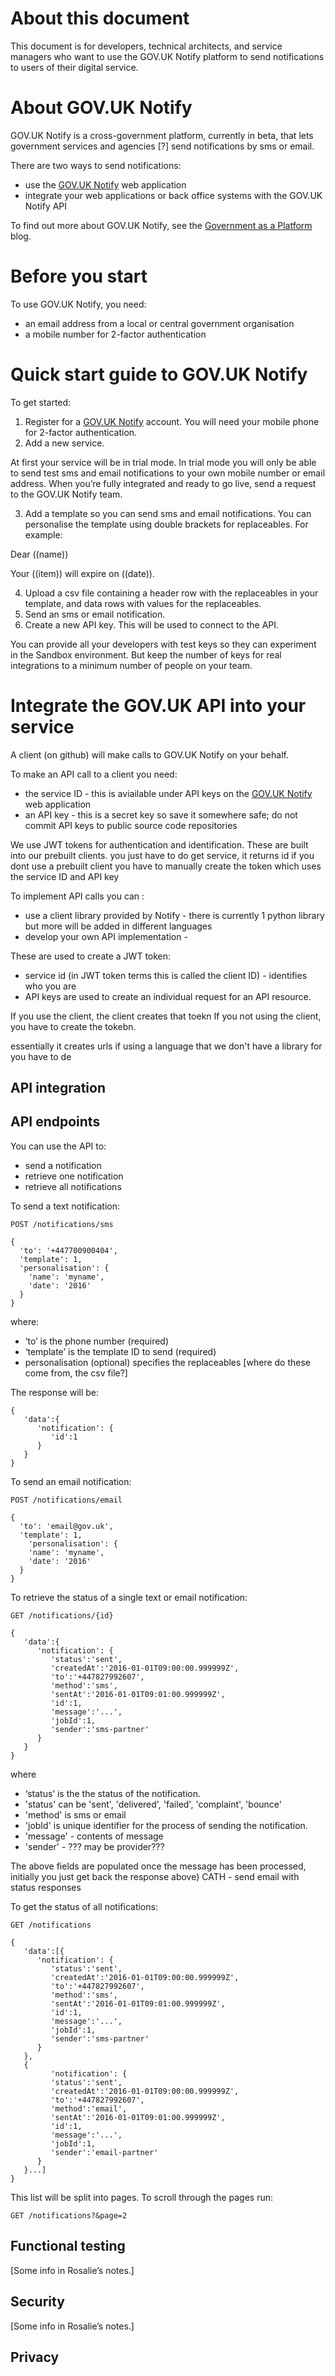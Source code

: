 About this document
==========================
This document is for developers, technical architects, and service managers who want to use the GOV.UK Notify platform to send notifications to users of their digital service.

About GOV.UK Notify
====================
GOV.UK Notify is a cross-government platform, currently in beta, that lets government services and agencies [?] send notifications by sms or email.

There are two ways to send notifications:

* use the [GOV.UK Notify](https://www.notifications.service.gov.uk/) web application
* integrate your web applications or back office systems with the GOV.UK Notify API

To find out more about GOV.UK Notify, see the [Government as a Platform](https://governmentasaplatform.blog.gov.uk/) blog.

Before you start
==================

To use GOV.UK Notify, you need:

* an email address from a local or central government organisation
* a mobile number for 2-factor authentication


Quick start guide to GOV.UK Notify
===================================

To get started:

1. Register for a [GOV.UK Notify](https://www.notifications.service.gov.uk/) account. You will need your mobile phone for 2-factor authentication.
2. Add a new service.

  At first your service will be in trial mode. In trial mode you will only be able to send test sms and email notifications to your own mobile number or email address. When you’re fully integrated and ready to go live, send a request to the GOV.UK Notify team.

3. Add a template so you can send sms and email notifications. You can personalise the template using double brackets for replaceables. For example:

  Dear ((name))

  Your ((item)) will expire on ((date)).

4. Upload a csv file containing a header row with the replaceables in your template, and data rows with values for the replaceables.
5. Send an sms or email notification.
6. Create a new API key. This will be used to connect to the API.

  You can provide all your developers with test keys so they can experiment in the Sandbox environment. But keep the number of keys for real integrations to a minimum number of people on your team.


Integrate the GOV.UK API into your service
============================================

A client (on github) will make calls to GOV.UK Notify on your behalf.

To make an API call to a client you need:
* the service ID - this is aviailable under API keys on the [GOV.UK Notify](https://www.notifications.service.gov.uk/) web application
* an API key - this is a secret key so save it somewhere safe; do not commit API keys to public source code repositories

We use JWT tokens for authentication and identification. These are built into our  prebuilt clients. you just have to do get service, it returns id
if you dont use a prebuilt client you have to manually create the token which uses the service ID and API key 

To implement API calls you can :
* use a client library provided by Notify - there is currently 1 python library but more will be added in different languages
* develop your own API implementation - 

These are used to create a JWT token:
* service id (in JWT token terms this is called the client ID) - identifies who you are
* API keys are used to create an individual request for an API resource. 

If you use the client, the client creates that toekn
If you not using the client, you have to create the tokebn. 

essentially it creates urls
 if using a language that we don't have a library for you have to de


API integration
------------------


API endpoints
----------------

You can use the API to:
* send a notification
* retrieve one notification
* retrieve all notifications

To send a text notification:
```
POST /notifications/sms
```

```
{
  'to': '+447700900404',
  'template': 1, 
  'personalisation': {
    'name': 'myname',
    'date': '2016'
  }
}
```
where:
* ‘to’ is the phone number (required)
* ‘template’ is the template ID to send (required)
* personalisation (optional) specifies the replaceables [where do these come from, the csv file?]


The response will be:
```
{
   'data':{
      'notification': {
         'id':1
      }
   }
}
```

To send an email notification:
```
POST /notifications/email
```

```
{
  'to': 'email@gov.uk',
  'template': 1,
    'personalisation': {
    'name': 'myname',
    'date': '2016'
  }
}
```

To retrieve the status of a single text or email notification:
```
GET /notifications/{id}
```

```
{
   'data':{
      'notification': {
         'status':'sent',
         'createdAt':'2016-01-01T09:00:00.999999Z',
         'to':'+447827992607',
         'method':'sms',
         'sentAt':'2016-01-01T09:01:00.999999Z',
         'id':1,
         'message':'...',
         'jobId':1,
         'sender':'sms-partner'
      }
   }
}
```
where 
* ‘status’ is the the status of the notification.
* 'status' can be 'sent', 'delivered',  'failed', 'complaint', 'bounce'
* 'method' is sms or email
* 'jobId' is unique identifier for the process of sending the notification.
* 'message' - contents of message
* 'sender' - ??? may be provider???

The above fields are populated once the message has been processed, initially you just get back the response above)
CATH - send email with status responses

To get the status of all notifications: 
```
GET /notifications
```

```
{
   'data':[{
      'notification': {
         'status':'sent',
         'createdAt':'2016-01-01T09:00:00.999999Z',
         'to':'+447827992607',
         'method':'sms',
         'sentAt':'2016-01-01T09:01:00.999999Z',
         'id':1,
         'message':'...',
         'jobId':1,
         'sender':'sms-partner'
      }
   },
   {
         'notification': {
         'status':'sent',
         'createdAt':'2016-01-01T09:00:00.999999Z',
         'to':'+447827992607',
         'method':'email',
         'sentAt':'2016-01-01T09:01:00.999999Z',
         'id':1,
         'message':'...',
         'jobId':1,
         'sender':'email-partner'
      }
   }...]
}
```
This list will be split into pages. To scroll through the pages run:

```
GET /notifications?&page=2
```





Functional testing
---------------------
[Some info in Rosalie’s notes.]


Security
----------
[Some info in Rosalie’s notes.]

Privacy
--------









